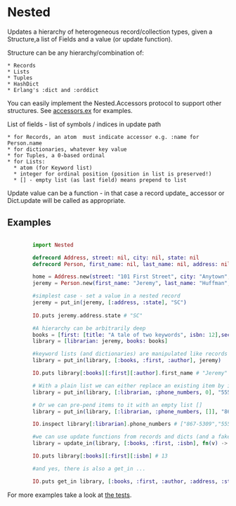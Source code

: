 # Nested

  Updates a hierarchy of heterogeneous record/collection types, given a Structure,a list of Fields and a value (or update function).
  
  
  Structure can be any hierarchy/combination of:
  
    * Records    
    * Lists
    * Tuples
    * HashDict
    * Erlang's :dict and :orddict
   

  You can easily implement the Nested.Accessors protocol to support other structures. See [accessors.ex](lib/accessors.ex) for examples.


  List of fields - list of symbols / indices in update path
  
    * for Records, an atom  must indicate accessor e.g. :name for Person.name 
    * for dictionaries, whatever key value
    * for Tuples, a 0-based ordinal
    * for Lists: 
      * atom (for Keyword list)
      * integer for ordinal position (position in list is preserved!)
      * [] - empty list (as last field) means prepend to list

  Update value can be a function - in that case a record update_ accessor or Dict.update will
  be called as appropriate.

## Examples 

```elixir

        import Nested

        defrecord Address, street: nil, city: nil, state: nil
        defrecord Person, first_name: nil, last_name: nil, address: nil, phone_numbers: nil

        home = Address.new(street: "101 First Street", city: "Anytown", state: "Denial")
        jeremy = Person.new(first_name: "Jeremy", last_name: "Huffman", address: home, phone_numbers: ["867-5309"])

        #simplest case - set a value in a nested record
        jeremy = put_in(jeremy, [:address, :state], "SC")
        
        IO.puts jeremy.address.state # "SC"

        #A hierarchy can be arbitrarily deep
        books = [first: [title: "A tale of two keywords", isbn: 12],second: [title: "For whom the code flows", isbn: 93]]
        library = [librarian: jeremy, books: books]

        #keyword lists (and dictionaries) are manipulated like records
        library = put_in(library, [:books, :first, :author], jeremy)

        IO.puts library[:books][:first][:author].first_name # "Jeremy"

        # With a plain list we can either replace an existing item by its ordinal index
        library = put_in(library, [:librarian, :phone_numbers, 0], "555-9191")

        # Or we can pre-pend items to it with an empty list []
        library = put_in(library, [:librarian, :phone_numbers, []], "867-5309")

        IO.inspect library[:librarian].phone_numbers # ["867-5309","555-9191"]

        #we can use update functions from records and dicts (and a fake one for lists)
        library = update_in(library, [:books, :first, :isbn], fn(v) -> v + 1 end)

        IO.puts library[:books][:first][:isbn] # 13

        #and yes, there is also a get_in ...

        IO.puts get_in library, [:books, :first, :author, :address, :street] # 101 First Street
```

For more examples take a look at [the tests](test/nested_test.exs).
